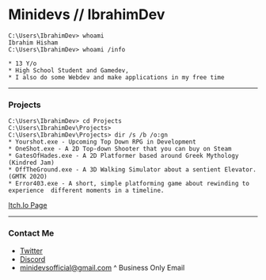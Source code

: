# Minidevs // IbrahimDev 

```console
C:\Users\IbrahimDev> whoami
Ibrahim Hisham
C:\Users\IbrahimDev> whoami /info

* 13 Y/o 
* High School Student and Gamedev, 
* I also do some Webdev and make applications in my free time

```
---
### Projects
```console
C:\Users\IbrahimDev> cd Projects
C:\Users\IbrahimDev\Projects>
C:\Users\IbrahimDev\Projects> dir /s /b /o:gn
* Yourshot.exe - Upcoming Top Down RPG in Development
* OneShot.exe - A 2D Top-down Shooter that you can buy on Steam
* GatesOfHades.exe - A 2D Platformer based around Greek Mythology (Kindred Jam)
* OffTheGround.exe - A 3D Walking Simulator about a sentient Elevator. (GMTK 202O)
* Error403.exe - A short, simple platforming game about rewinding to experience  different moments in a timeline.
```
[Itch.Io Page](https://minidevs.itch.io/) 

---
### Contact Me
* [Twitter](https://twitter.com/minidevz)
* [Discord](https://discord.gg/nCerNRh)
* minidevsofficial@gmail.com
  ^ Business Only Email


